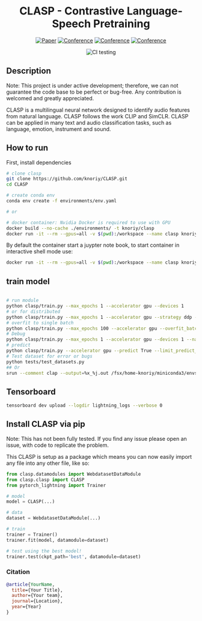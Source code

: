 <div align="center">

# CLASP - Contrastive Language-Speech Pretraining

[![Paper](http://img.shields.io/badge/paper-arxiv.1001.2234-B31B1B.svg)](https://www.nature.com/articles/nature14539)
[![Conference](http://img.shields.io/badge/NeurIPS-2019-4b44ce.svg)](https://papers.nips.cc/book/advances-in-neural-information-processing-systems-31-2018)
[![Conference](http://img.shields.io/badge/ICLR-2019-4b44ce.svg)](https://papers.nips.cc/book/advances-in-neural-information-processing-systems-31-2018)
[![Conference](http://img.shields.io/badge/AnyConference-year-4b44ce.svg)](https://papers.nips.cc/book/advances-in-neural-information-processing-systems-31-2018)  
<!--
ARXIV   
[![Paper](http://img.shields.io/badge/arxiv-math.co:1480.1111-B31B1B.svg)](https://www.nature.com/articles/nature14539)
-->
![CI testing](https://github.com/knoriy/CLASP/workflows/CI%20testing/badge.svg?branch=master&event=push)

<!--  
Conference   
-->
</div>

## Description

Note: This project is under active development; therefore, we can not guarantee the code base to be perfect or bug-free. Any contribution is welcomed and greatly appreciated.

CLASP is a multilingual neural network designed to identify audio features from natural language. CLASP follows the work CLIP and SimCLR. CLASP can be applied in many text and audio classification tasks, such as language, emotion, instrument and sound.

## How to run

First, install dependencies

```bash
# clone clasp   
git clone https://github.com/knoriy/CLASP.git
cd CLASP

# create conda env
conda env create -f environments/env.yaml

# or

# docker container: Nvidia Docker is required to use with GPU
docker build --no-cache ./environments/ -t knoriy/clasp
docker run -it --rm --gpus=all -v $(pwd):/workspace --name clasp knoriy/clasp

```

By default the container start a juypter note book, to start container in interactive shell mode use:

```bash
docker run -it --rm --gpus=all -v $(pwd):/workspace --name clasp knoriy/clasp bash
```

## train model

```bash

# run module
python clasp/train.py --max_epochs 1 --accelerator gpu --devices 1
# or for distributed
python clasp/train.py --max_epochs 1 --accelerator gpu --strategy ddp --devices 2
# overfit to single batch 
python clasp/train.py --max_epochs 100 --accelerator gpu --overfit_batches 1 --log_every_n_steps 1 --name CLASP
# Debug
python clasp/train.py --max_epochs 1 --accelerator gpu --devices 1 --name CLASP --fast_dev_run True # or --fast_dev_run n where n is the number of step
# predict
python clasp/train.py --accelerator gpu --predict True --limit_predict_batches 1 --logger False --checkpoint path/to/my/model.pt
# Test dataset for error or bugs
python tests/test_datasets.py
## Or
srun --comment clap --output=%x_%j.out /fsx/home-knoriy/miniconda3/envs/clasp/bin/python /fsx/knoriy/code/CLASP/tests/test_datasets.py
```

## Tensorboard

```bash
tensorboard dev upload --logdir lightning_logs --verbose 0
```

## Install CLASP via pip

Note: This has not been fully tested. If you find any issue please open an issue, with code to replicate the problem.

This CLASP is setup as a package which means you can now easily import any file into any other file, like so:

```python
from clasp.datamodules import WebdatasetDataModule
from clasp.clasp import CLASP
from pytorch_lightning import Trainer

# model
model = CLASP(...)

# data
dataset = WebdatasetDataModule(...)

# train
trainer = Trainer()
trainer.fit(model, datamodule=dataset)

# test using the best model!
trainer.test(ckpt_path='best', datamodule=dataset)
```

### Citation

```bibtex
@article{YourName,
  title={Your Title},
  author={Your team},
  journal={Location},
  year={Year}
}
```
